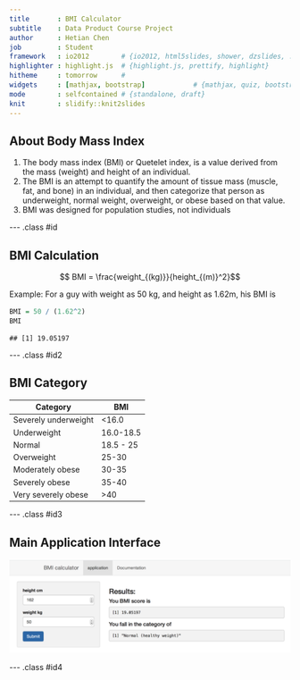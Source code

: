 ```yaml
---
title       : BMI Calculator
subtitle    : Data Product Course Project
author      : Hetian Chen
job         : Student
framework   : io2012        # {io2012, html5slides, shower, dzslides, ...}
highlighter : highlight.js  # {highlight.js, prettify, highlight}
hitheme     : tomorrow      # 
widgets     : [mathjax, bootstrap]            # {mathjax, quiz, bootstrap}
mode        : selfcontained # {standalone, draft}
knit        : slidify::knit2slides
---
```


## About Body Mass Index

1. The body mass index (BMI) or Quetelet index, is a value derived from the mass (weight) and height of an individual.
2. The BMI is an attempt to quantify the amount of tissue mass (muscle, fat, and bone) in an individual, and then categorize that person as underweight, normal weight, overweight, or obese based on that value.
3.  BMI was designed for population studies, not individuals

--- .class #id

## BMI Calculation

$$ BMI = \frac{weight_{(kg)}}{height_{(m)}^2}$$

Example: 
For a guy with weight as 50 kg, and height as 1.62m, his BMI is


```r
BMI = 50 / (1.62^2)
BMI
```

```
## [1] 19.05197
```

--- .class #id2

## BMI Category

Category   | BMI
-----------|---------
Severely underweight| <16.0
Underweight| 16.0-18.5
Normal     | 18.5 - 25
Overweight | 25-30
Moderately obese | 30-35
Severely obese | 35-40
Very severely obese | >40

--- .class #id3

## Main Application Interface

![plot of chunk unnamed-chunk-2](assets/fig/unnamed-chunk-2-1.png) 

--- .class #id4




